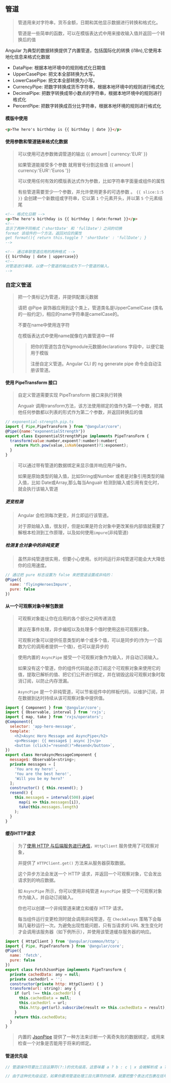 

## 管道

>管道用来对字符串，货币金额，日期和其他显示数据进行转换和格式化。
>
>管道是一些简单的函数，可以在模版表达式中用来接收输入值并返回一个转换后的值

Angular 为典型的数据转换提供了内置管道，包括国际化的转换 (i18n),它使用本地化信息来格式化数据

* DataPipe: 根据本地环境中的规则格式化日期值
* UpperCasePipe: 把文本全部转换为大写。
* LowerCasePipe: 把文本全部转换为小写。
* CurrencyPipe: 把数字转换成货币字符串，根据本地环境中的规则进行格式化
* DecimalPipe: 把数字转换成带小数点的字符串，根据本地环境中的规则进行格式化
* PercentPipe: 把数字转换成百分比字符串，根据本地环境的规则进行格式化

#### 模版中使用

```html
<p>The hero's birthday is {{ birthday | date }}</p>
```

#### 使用参数和管道链来格式化数据

> 可以使用可选参数微调管道的输出 {{ amount | currency:'EUR' }}
>
> 如果管道能接受多个参数 就用冒号分割这些值 {{ amount | currency:'EUR':'Euros '}}
>
> 可以使用任何有效的模版表达式作为参数，比如字符串字面量或组件的属性
>
> 有些管道需要至少一个参数，并允许使用更多的可选参数 。 `{{ slice:1:5 }}` 会创建一个新数组或字符串，它以第 `1` 个元素开头，并以第 `5` 个元素结尾

```html
<!-- 格式化日期 -->
<p>The hero's birthday is {{ birthday | date:format }}</p>
<!--
显示了两种不同格式（'shortDate' 和 'fullDate'）之间的切换
format 该组件的一个方法，返回对应的属性 
get format(){ return this.toggle ? 'shortDate' : 'fullDate'; }
-->

<!-- 通过串联管道应用的两种格式 -->
{{ birthday | date | uppercase}}
<!-- 
对管道进行串联，以便一个管道的输出成为下一个管道的输入。
-->
```



### 自定义管道

>把一个类标记为管道，并提供配置元数据
>
>请把 @Pipe 装饰器应用到这个类上，管道类名是UpperCamelCase (类名的一般约定)，相应的name字符串是camelCase的。
>
>不要在name中使用连字符
>
>在模版表达式中使用name就像在内置管道中一样
>
>> 把你的管道包含在Ngmodule元数据declarations 字段中，以便它能用于模版
>>
>> 注册自定义管道。Angular CLI 的 ng generate pipe 命令会自动注册该管道。

#### 使用 PipeTransform 接口

>自定义管道需要实现 PipeTransform 接口来执行转换
>
>Angualr 调用transform方法，该方法使用绑定的值作为第一个参数，把其他任何参数都以列表的形式作为第二个参数，并返回转换后的值

```js
// exponential-strength.pip.ts
import { Pipe,PipeTransForm } from "@angular/core";
@Pipe({name:"exponentialStrength"})
export class ExponentialStrengthPipe implements PipeTransForm {
  transform(value:number,expoent?:number):number{
    return Math.pow(value,isNaN(exponent)?1:exponent);
  }
}
```

>可以通过带有管道的数据绑定来显示值并响应用户操作。
>
>如果是原始类型的输入值，比如String或Number 或者是对象引用类型的输入值，比如 Date或Array,那么每当Angualr 检测到输入或引用有变化时，就会执行该输入管道

##### 更变检测

>Angular 会检测每次更变，并立即运行该管道。
>
>对于原始输入值，很友好，但是如果是符合对象中更改某些内部值就需要了解根本检测到工作原理，以及如何使用`impure`(非纯管道)

##### 检测复合对象中的非纯变更

> 虽然非纯管道很实用，但要小心使用。长时间运行非纯管道可能会大大降低你的应用速度。

```js
// 通过把 pure 标志设置为 false 来把管道设置成非纯的：
@Pipe({
  name: 'flyingHeroesImpure',
  pure: false
})
```

#### 从一个可观察对象中解包数据

> 可观察对象能让你在应用的各个部分之间传递消息
>
> 建议在事件处理，异步编程以及处理多个值时使用这些可观察对象。
>
> 可观察对象可以提供任意类型的单个或多个值，可以是同步的(作为一个函数为它的调用者提供一个值)，也可以是异步的

>使用内置的 `AsyncPipe` 接受一个可观察对象作为输入，并自动订阅输入。
>
>如果没有这个管道，你的组件代码就必须订阅这个可观察对象来使用它的值，提取已解析的值、把它们公开进行绑定，并在销毁这段可观察对象时取消订阅，以防止内存泄漏。
>
> `AsyncPipe` 是一个非纯管道，可以节省组件中的样板代码，以维护订阅，并在数据到达时持续从该可观察对象中提供值。

```js
import { Component } from '@angular/core';
import { Observable, interval } from 'rxjs';
import { map, take } from 'rxjs/operators';
@Component({
  selector: 'app-hero-message',
  template: `
    <h2>Async Hero Message and AsyncPipe</h2>
    <p>Message: {{ message$ | async }}</p>
    <button (click)="resend()">Resend</button>`,
})
export class HeroAsyncMessageComponent {
  message$: Observable<string>;
  private messages = [
    'You are my hero!',
    'You are the best hero!',
    'Will you be my hero?'
  ];
  constructor() { this.resend(); }
  resend() {
    this.message$ = interval(500).pipe(
      map(i => this.messages[i]),
      take(this.messages.length)
    );
  }
}
```

#### 缓存HTTP请求

> 为了[使用 HTTP 与后端服务进行通信](https://angular.cn/guide/http)，`HttpClient` 服务使用了可观察对象，
>
> 并提供了 `HTTPClient.get()` 方法来从服务器获取数据。
>
> 这个异步方法会发送一个 HTTP 请求，并返回一个可观察对象，它会发出请求到的响应数据。



>如 `AsyncPipe` 所示，你可以使用非纯管道 `AsyncPipe` 接受一个可观察对象作为输入，并自动订阅输入。
>
>你也可以创建一个非纯管道来建立和缓存 HTTP 请求。
>
>每当组件运行变更检测时就会调用非纯管道，在 `CheckAlways` 策略下会每隔几毫秒运行一次。为避免出现性能问题，只有当请求的 URL 发生变化时才会调用该服务器（如下例所示），并使用该管道缓存服务器的响应。

```js
import { HttpClient } from '@angular/common/http';
import { Pipe, PipeTransform } from '@angular/core';
@Pipe({
  name: 'fetch',
  pure: false
})
export class FetchJsonPipe implements PipeTransform {
  private cachedData: any = null;
  private cachedUrl = '';
  constructor(private http: HttpClient) { }
  transform(url: string): any {
    if (url !== this.cachedUrl) {
      this.cachedData = null;
      this.cachedUrl = url;
      this.http.get(url).subscribe(result => this.cachedData = result);
    }
    return this.cachedData;
  }
}
```

>内置的 [JsonPipe](https://angular.cn/api/common/JsonPipe) 提供了一种方法来诊断一个离奇失败的数据绑定，或用来检查一个对象是否能用于将来的绑定。

#### 管道优先级

```js
// 管道操作符要比三目运算符(?:)的优先级高，这意味着 a ? b : c | x 会被解析成 a ? b : (c | x)。

// 由于这种优先级设定，如果你要用管道处理三目元算符的结果，就要把整个表达式包裹在括号中，比如 (a ? b : c) | x。
```

